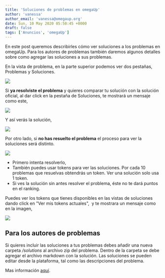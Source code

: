 ```yaml
---
title: 'Soluciones de problemas en omegaUp'
author: 'vanessa'
author_email: 'vanessa@omegaup.org'
date: Sun, 10 May 2020 05:50:45 +0000
draft: false
tags: ['Anuncios', 'omegaUp']
---
```


En este post queremos describirles cómo ver soluciones a los problemas en omegaUp. Para los autores de problemas también daremos algunos detalles sobre como agregar las soluciones a sus problemas.

En la vista de problema, en la parte superior podemos ver dos pestañas, Problemas y Soluciones.

[![](/images/pestanas_soluciones.png)](/images/pestanas_soluciones.png)

Si **ya resolviste el problema** y quieres comparar tu solución con la solución oficial, al dar click en la pestaña de Soluciones, te mostrará un mensaje como este,

[![](/images/see_solution.png)](/images/see_solution.png)

Y así verás la solución,

[![](/images/full_solution.png)](/images/full_solution.png)

Por otro lado, si **no has resuelto el problema** el proceso para ver la soluciones será distinto.

[![](/images/cantsee_solutions.png)](/images/cantsee_solutions.png)

*   Primero intenta resolverlo,
*   También puedes usar tokens para ver las soluciones. Por cada 10 problemas que resuelvas obtendrás un token. Ver una solución solo usa 1 token.
*   Si ves la solución sin antes resolver el problema, éste no te dará puntos en el ranking.

Puedes ver los tokens que tienes disponibles en las vistas de soluciones dando click en "Ver mis tokens actuales",  y te mostrara un mensaje como en la imagen,

[![](/images/tokens_solutions.png)](/images/tokens_solutions.png)

Para los autores de problemas
-----------------------------

Si quieres incluir las soluciones a tus problemas debes añadir una nueva carpeta _/solutions_ al archivo zip del problema. Dentro de la carpeta se debe agregar el archivo markdown con la solución. Las soluciones se pueden editar desde la plataforma, tal como las descripciones del problema.

Mas información [aquí](https://github.com/omegaup/omegaup/wiki/C%C3%B3mo-escribir-problemas-para-omegaUp#solutions).